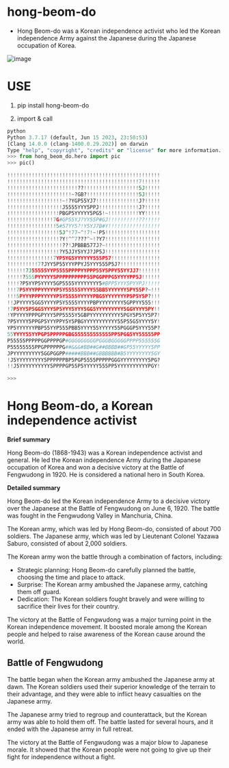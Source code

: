 # hong-beom-do

- Hong Beom-do was a Korean independence activist who led the Korean independence Army against the Japanese during the Japanese occupation of Korea.

![image](https://github.com/edu-data-mario/hong-beom-do/assets/134017660/18c04025-88a2-4c5b-a957-a9864b7ae8af)

# USE
1. pip install hong-beom-do

2. import & call
```python
python
Python 3.7.17 (default, Jun 15 2023, 23:50:53)
[Clang 14.0.0 (clang-1400.0.29.202)] on darwin
Type "help", "copyright", "credits" or "license" for more information.
>>> from hong_beom_do.hero import pic
>>> pic()

!!!!!!!!!!!!!!!!!!!!!!!!!!!!!!!!!!!!!!!!!!!!!!!!!!
!!!!!!!!!!!!!!!!!!!!!!!!!!!!!!!!!!!!!!!!!!!7!!!!!!
!!!!!!!!!!!!!!!!!!!!!!!??!!!!!!!!!!!!!!!!!!5J!!!!!
!!!!!!!!!!!!!!!!!!!!!~?GB?!!!!!!!!!!!!!!!!!5J!!!!!
!!!!!!!!!!!!!!!!!!~!?YGP55YJ7!!!!!!!!!!!!!!J?!!!!!
!!!!!!!!!!!!!!!!!!J5555YYY5PPJ!!!!!!!!!!!!!J?!!!!!
!!!!!!!!!!!!!!!!!PBGP5YYYYY5PG5!~!!!!!!!!!!YY!!!!!
!!!!!!!!!!!!!!!7G#GP55YJ?YY55P#GJ!!!!!!!!!!??!!!!!
!!!!!!!!!!!!!!!!5#57YY5?!Y5YJ7B#Y!!!!!!!!!!!!!!!!!
!!!!!!!!!!!!!!!!!5J^!77~^!7!~!P5!!!!!!!!!!!!!!!!!!
!!!!!!!!!!!!!!!!!?Y!^^7???^~!?Y7!!!!!!!!!!!!!!!!!!
!!!!!!!!!!!!!!!!!!??!JPBBB577J?~!!!!!!!!!!!!!!!!!!
!!!!!!!!!!!!!!!!!?Y5JJY5YYJ?JP5J!!!!!!!!!!!!!!!!!!
!!!!!!!!!!!!!!!7YP5YG5YYYYYY555P57!!!!!!!!!!!!!!!!
!!!!!!!!!!7?JYY5P55YYYPPYJ5YYY555P5J?!!!!!!!!!!!!!
!!!!!!7J55555YYP5555PPPPYYPPP55Y5PPY55YYJJ7!!!!!!!
!!!!!?555PYYYYY5PPPPPPPPPP55PGGPPPG5YYYYPP5J!!!!!!
!!!!?P5YYP5YYYY5GP5555YYYYYYYY5#BPP5YYY5PYYPJ!!!!!
!!!7P5YYYPPYYYYYP5Y55555YYYY55BB5YYYYYY5PY55P?~!!!
!!!5PYYYPPPYYYYYP5Y5555YYYYYPBG5YYYYYYYP5P5Y5P?!!!
!!JPYYYY5GG5YYYYP5Y5555YYYYPBPYYYYYYYY5GPPYY555!!!
!7P5YY5P5GG5YYY5P5YYY5YYY5GG5YYYYYYYYY5GGYYYY5PY!!
!YPYYYYPPPGPYYY5PP5555Y5GBPYYYYYYYYYY5PGY5P5YY5P7!
?P5YYYY5PPGP5YYYPPY5Y5PBGYYYYYYYYYYY55P55G5YYYY5Y!
YP5YYYYYYPBP55YYP555PBB5YYYY55YYYYY55PGGGP5YYY55P?
55YYYY55YYPGP5PPPPPGBG555555555555PP5PGG5YY55555PP
P55555PPPPPGGPPPPGP#GGGGGGGGGPGGGBGGGGGPPPP555555G
P55555555PPGPPPPPPG##&&&#BB##G##BBBB##GP55YYYYY5PP
JPYYYYYYYYY5GGPGGPP#####BBB##GBBBBBB#B5YYYYYYYY5GY
!J5YYYYYYYYY5PPPPPPBP5PGP5555PPPPPGGGYYYYYYYYY5PG?
!!J5YYYYYYYYYY5PPPPGP55P5YYYYY555PP5YYYYYYYYYYPGY!

>>>
```


# Hong Beom-do, a Korean independence activist

**Brief summary**

Hong Beom-do (1868-1943) was a Korean independence activist and general. He led the Korean independence Army during the Japanese occupation of Korea and won a decisive victory at the Battle of Fengwudong in 1920. He is considered a national hero in South Korea.

**Detailed summary**

Hong Beom-do led the Korean independence Army to a decisive victory over the Japanese at the Battle of Fengwudong on June 6, 1920. The battle was fought in the Fengwudong Valley in Manchuria, China.

The Korean army, which was led by Hong Beom-do, consisted of about 700 soldiers. The Japanese army, which was led by Lieutenant Colonel Yazawa Saburo, consisted of about 2,000 soldiers.

The Korean army won the battle through a combination of factors, including:

* Strategic planning: Hong Beom-do carefully planned the battle, choosing the time and place to attack.
* Surprise: The Korean army ambushed the Japanese army, catching them off guard.
* Dedication: The Korean soldiers fought bravely and were willing to sacrifice their lives for their country.

The victory at the Battle of Fengwudong was a major turning point in the Korean independence movement. It boosted morale among the Korean people and helped to raise awareness of the Korean cause around the world.

## Battle of Fengwudong

The battle began when the Korean army ambushed the Japanese army at dawn. The Korean soldiers used their superior knowledge of the terrain to their advantage, and they were able to inflict heavy casualties on the Japanese army.

The Japanese army tried to regroup and counterattack, but the Korean army was able to hold them off. The battle lasted for several hours, and it ended with the Japanese army in full retreat.

The victory at the Battle of Fengwudong was a major blow to Japanese morale. It showed that the Korean people were not going to give up their fight for independence without a fight.
